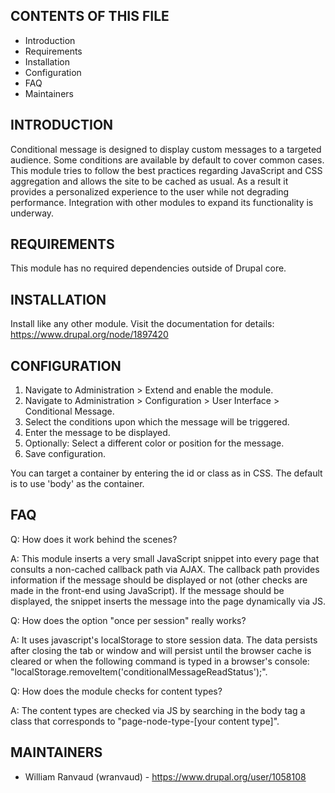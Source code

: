 CONTENTS OF THIS FILE
---------------------

* Introduction
* Requirements
* Installation
* Configuration
* FAQ
* Maintainers


INTRODUCTION
------------

Conditional message is designed to display custom messages to a targeted
audience. Some conditions are available by default to cover common cases.
This module tries to follow the best practices regarding JavaScript and CSS
aggregation and allows the site to be cached as usual. As a result it provides
a personalized experience to the user while not degrading performance.
Integration with other modules to expand its functionality is underway.


REQUIREMENTS
------------

This module has no required dependencies outside of Drupal core.


INSTALLATION
------------

Install like any other module. Visit the documentation for details:
https://www.drupal.org/node/1897420


CONFIGURATION
-------------

1. Navigate to Administration > Extend and enable the module.
2. Navigate to Administration > Configuration > User Interface > Conditional
   Message.
3. Select the conditions upon which the message will be triggered.
4. Enter the message to be displayed.
5. Optionally: Select a different color or position for the message.
6. Save configuration.

You can target a container by entering the id or class as in CSS. The default
is to use 'body' as the container.


FAQ
---

Q: How does it work behind the scenes?

A: This module inserts a very small JavaScript snippet into every page that
consults a non-cached callback path via AJAX. The callback path provides
information if the message should be displayed or not (other checks are made in
the front-end using JavaScript). If the message should be displayed, the snippet
inserts the message into the page dynamically via JS.

Q: How does the option "once per session" really works?

A: It uses javascript's localStorage to store session data. The data persists
after closing the tab or window and will persist until the browser cache is
cleared or when the following command is typed in a browser's console:
"localStorage.removeItem('conditionalMessageReadStatus');".

Q: How does the module checks for content types?

A: The content types are checked via JS by searching in the body tag a class
that corresponds to "page-node-type-[your content type]".


MAINTAINERS
-----------

* William Ranvaud (wranvaud) - https://www.drupal.org/user/1058108
